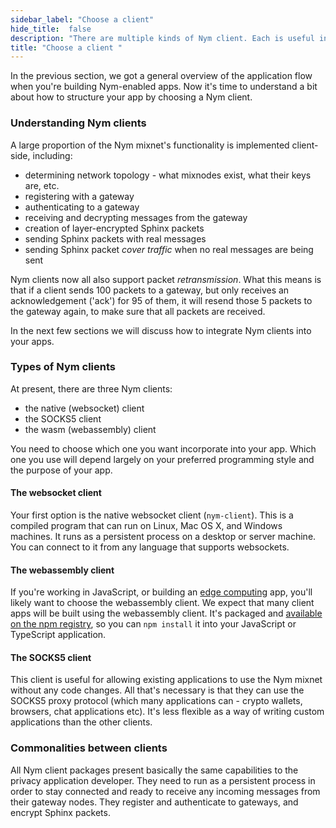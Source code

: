 ```yaml
---
sidebar_label: "Choose a client"
hide_title:  false
description: "There are multiple kinds of Nym client. Each is useful in different situations. Here's how to choose."
title: "Choose a client "
---
```


In the previous section, we got a general overview of the application flow when you're building Nym-enabled apps. Now it's time to understand a bit about how to structure your app by choosing a Nym client.

### Understanding Nym clients

A large proportion of the Nym mixnet's functionality is implemented client-side, including:

* determining network topology - what mixnodes exist, what their keys are, etc.
* registering with a gateway
* authenticating to a gateway
* receiving and decrypting messages from the gateway
* creation of layer-encrypted Sphinx packets
* sending Sphinx packets with real messages
* sending Sphinx packet _cover traffic_ when no real messages are being sent

Nym clients now all also support packet _retransmission_. What this means is that if a client sends 100 packets to a gateway, but only receives an acknowledgement ('ack') for 95 of them, it will resend those 5 packets to the gateway again, to make sure that all packets are received.  

In the next few sections we will discuss how to integrate Nym clients into your apps.

### Types of Nym clients

At present, there are three Nym clients:

- the native (websocket) client
- the SOCKS5 client
- the wasm (webassembly) client

You need to choose which one you want incorporate into your app. Which one you use will depend largely on your preferred programming style and the purpose of your app.

#### The websocket client

Your first option is the native websocket client (`nym-client`). This is a compiled program that can run on Linux, Mac OS X, and Windows machines. It runs as a persistent process on a desktop or server machine. You can connect to it from any language that supports websockets.

#### The webassembly client

If you're working in JavaScript, or building an [edge computing](https://en.wikipedia.org/wiki/Edge_computing) app, you'll likely want to choose the webassembly client. We expect that many client apps will be built using the webassembly client. It's packaged and [available on the npm registry](https://www.npmjs.com/package/@nymproject/nym-client-wasm), so you can `npm install` it into your JavaScript or TypeScript application.

#### The SOCKS5 client

This client is useful for allowing existing applications to use the Nym mixnet without any code changes. All that's necessary is that they can use the SOCKS5 proxy protocol (which many applications can - crypto wallets, browsers, chat applications etc). It's less flexible as a way of writing custom applications than the other clients.

### Commonalities between clients

All Nym client packages present basically the same capabilities to the privacy application developer. They need to run as a persistent process in order to stay connected and ready to receive any incoming messages from their gateway nodes. They register and authenticate to gateways, and encrypt Sphinx packets.
